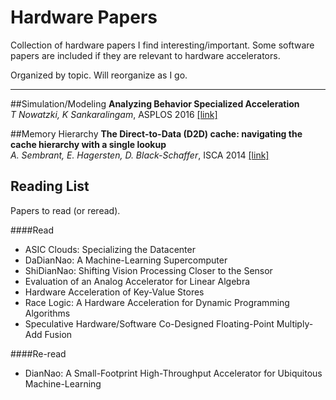 # Hardware Papers
Collection of hardware papers I find interesting/important. Some software papers are included if they are relevant to hardware accelerators.

Organized by topic. Will reorganize as I go. 
    
---
##Simulation/Modeling
**Analyzing Behavior Specialized Acceleration**  
*T Nowatzki, K Sankaralingam*, ASPLOS 2016 [[link]](http://research.cs.wisc.edu/vertical/papers/2016/asplos16-exocore.pdf)

##Memory Hierarchy
**The Direct-to-Data (D2D) cache: navigating the cache hierarchy with a single lookup**  
*A. Sembrant, E. Hagersten, D. Black-Schaffer*, ISCA 2014 [[link]](https://www.it.uu.se/katalog/andse541/isca14-final.pdf)

## Reading List
Papers to read (or reread).

####Read
- ASIC Clouds: Specializing the Datacenter
- DaDianNao: A Machine-Learning Supercomputer
- ShiDianNao: Shifting Vision Processing Closer to the Sensor
- Evaluation of an Analog Accelerator for Linear Algebra
- Hardware Acceleration of Key-Value Stores
- Race Logic: A Hardware Acceleration for Dynamic Programming Algorithms
- Speculative Hardware/Software Co-Designed Floating-Point Multiply-Add Fusion

####Re-read
- DianNao: A Small-Footprint High-Throughput Accelerator for Ubiquitous Machine-Learning

